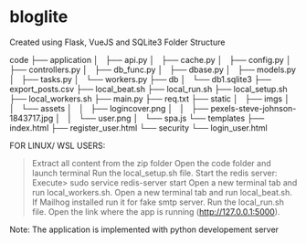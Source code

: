 # bloglite

Created using Flask, VueJS and SQLite3
Folder Structure

code
├── application
│   ├── api.py
│   ├── cache.py
│   ├── config.py
│   ├── controllers.py
│   ├── db_func.py
│   ├── dbase.py
│   ├── models.py
│   ├── tasks.py
│   └── workers.py
├── db
│   └── db1.sqlite3
├── export_posts.csv
├── local_beat.sh
├── local_run.sh
├── local_setup.sh
├── local_workers.sh
├── main.py
├── req.txt
├── static
│   ├── imgs
│   │   └── assets
│   │       ├── logincover.png
│   │       ├── pexels-steve-johnson-1843717.jpg
│   │       └── user.png
│   └── spa.js
└── templates
    ├── index.html
    ├── register_user.html
    └── security
        └── login_user.html

FOR LINUX/ WSL USERS:
> Extract all content from the zip folder
> Open the code folder and launch terminal
> Run the local_setup.sh file.
> Start the redis server: Execute> sudo service redis-server start
> Open a new terminal tab and run local_workers.sh.
> Open a new terminal tab and run local_beat.sh.
> If Mailhog installed run it for fake smtp server.
> Run the local_run.sh file. Open the link where the app is running (http://127.0.0.1:5000).

Note: The application is implemented with python developement server

